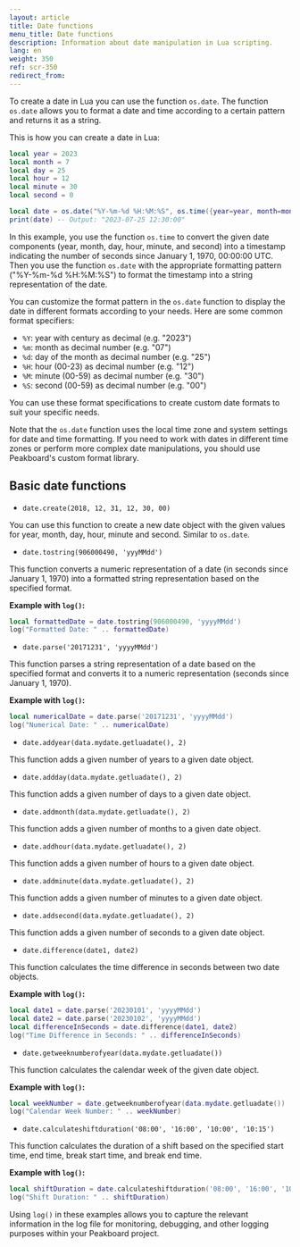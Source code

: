 ```yaml
---
layout: article
title: Date functions
menu_title: Date functions
description: Information about date manipulation in Lua scripting.
lang: en
weight: 350
ref: scr-350
redirect_from:
---
```


To create a date in Lua you can use the function `os.date`.
The function `os.date` allows you to format a date and time according to a certain pattern and returns it as a string.

This is how you can create a date in Lua:

```lua
local year = 2023
local month = 7
local day = 25
local hour = 12
local minute = 30
local second = 0

local date = os.date("%Y-%m-%d %H:%M:%S", os.time({year=year, month=month, day=day, hour=hour, min=minute, sec=second}))
print(date) -- Output: "2023-07-25 12:30:00"
```

In this example, you use the function `os.time` to convert the given date components (year, month, day, hour, minute, and second) into a timestamp indicating the number of seconds since January 1, 1970, 00:00:00 UTC. Then you use the function `os.date` with the appropriate formatting pattern ("%Y-%m-%d %H:%M:%S") to format the timestamp into a string representation of the date.

You can customize the format pattern in the `os.date` function to display the date in different formats according to your needs. Here are some common format specifiers:

* `%Y`: year with century as decimal (e.g. "2023")
* `%m`: month as decimal number (e.g. "07")
* `%d`: day of the month as decimal number (e.g. "25")
* `%H`: hour (00-23) as decimal number (e.g. "12")
* `%M`: minute (00-59) as decimal number (e.g. "30")
* `%S`: second (00-59) as decimal number (e.g. "00")

You can use these format specifications to create custom date formats to suit your specific needs.

Note that the `os.date` function uses the local time zone and system settings for date and time formatting. If you need to work with dates in different time zones or perform more complex date manipulations, you should use Peakboard's custom format library.

## Basic date functions

* `date.create(2018, 12, 31, 12, 30, 00)`

You can use this function to create a new date object with the given values for year, month, day, hour, minute and second. Similar to `os.date`.

* `date.tostring(906000490, 'yyyMMdd')`

This function converts a numeric representation of a date (in seconds since January 1, 1970) into a formatted string representation based on the specified format.

**Example with `log()`:**

```lua
local formattedDate = date.tostring(906000490, 'yyyyMMdd')
log("Formatted Date: " .. formattedDate)
```

* `date.parse('20171231', 'yyyyMMdd')`

This function parses a string representation of a date based on the specified format and converts it to a numeric representation (seconds since January 1, 1970).

**Example with `log()`:**

```lua
local numericalDate = date.parse('20171231', 'yyyyMMdd')
log("Numerical Date: " .. numericalDate)
```

* `date.addyear(data.mydate.getluadate(), 2)`

This function adds a given number of years to a given date object.

* `date.addday(data.mydate.getluadate(), 2)`

This function adds a given number of days to a given date object.

* `date.addmonth(data.mydate.getluadate(), 2)`

This function adds a given number of months to a given date object.

* `date.addhour(data.mydate.getluadate(), 2)`

This function adds a given number of hours to a given date object.

* `date.addminute(data.mydate.getluadate(), 2)`

This function adds a given number of minutes to a given date object.

* `date.addsecond(data.mydate.getluadate(), 2)`

This function adds a given number of seconds to a given date object.

* `date.difference(date1, date2)`

This function calculates the time difference in seconds between two date objects.

**Example with `log()`:**

```lua
local date1 = date.parse('20230101', 'yyyyMMdd')
local date2 = date.parse('20230102', 'yyyyMMdd')
local differenceInSeconds = date.difference(date1, date2)
log("Time Difference in Seconds: " .. differenceInSeconds)
```

* `date.getweeknumberofyear(data.mydate.getluadate())`

This function calculates the calendar week of the given date object.

**Example with `log()`:**

```lua
local weekNumber = date.getweeknumberofyear(data.mydate.getluadate())
log("Calendar Week Number: " .. weekNumber)
```

* `date.calculateshiftduration('08:00', '16:00', '10:00', '10:15')`

This function calculates the duration of a shift based on the specified start time, end time, break start time, and break end time.

**Example with `log()`:**

```lua
local shiftDuration = date.calculateshiftduration('08:00', '16:00', '10:00', '10:15')
log("Shift Duration: " .. shiftDuration)
```

Using `log()` in these examples allows you to capture the relevant information in the log file for monitoring, debugging, and other logging purposes within your Peakboard project.
